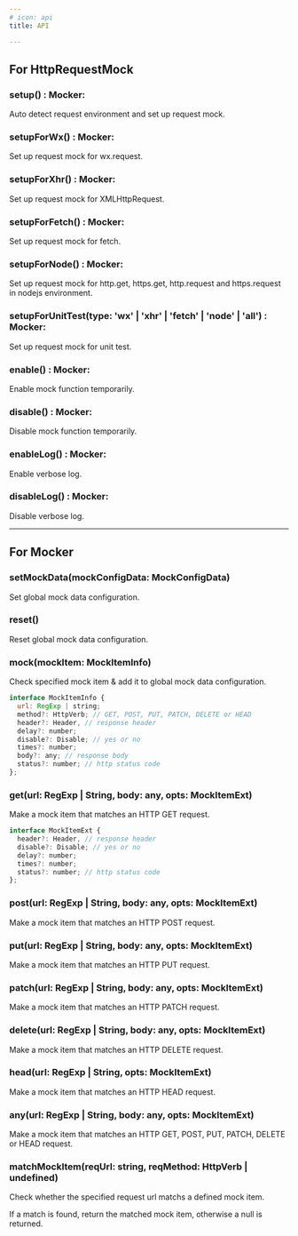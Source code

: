 ```yaml
---
# icon: api
title: API

---
```


## For HttpRequestMock


### setup() : Mocker:

Auto detect request environment and set up request mock.

### setupForWx() : Mocker:

Set up request mock for wx.request.

### setupForXhr() : Mocker:

Set up request mock for XMLHttpRequest.

### setupForFetch() : Mocker:

Set up request mock for fetch.

### setupForNode() : Mocker:

Set up request mock for http.get, https.get, http.request and https.request in nodejs environment.

### setupForUnitTest(type: 'wx' | 'xhr' | 'fetch' | 'node' | 'all') : Mocker:

Set up request mock for unit test.

### enable() : Mocker:

Enable mock function temporarily.

### disable() : Mocker:

Disable mock function temporarily.

### enableLog() : Mocker:

Enable verbose log.

### disableLog() : Mocker:

Disable verbose log.

---
## For Mocker

### setMockData(mockConfigData: MockConfigData)

Set global mock data configuration.

### reset()

Reset global mock data configuration.

### mock(mockItem: MockItemInfo)

Check specified mock item & add it to global mock data configuration.

```javascript
interface MockItemInfo {
  url: RegExp | string;
  method?: HttpVerb; // GET, POST, PUT, PATCH, DELETE or HEAD
  header?: Header, // response header
  delay?: number;
  disable?: Disable; // yes or no
  times?: number;
  body?: any; // response body
  status?: number; // http status code
};
```

### get(url: RegExp | String, body: any, opts: MockItemExt)

Make a mock item that matches an HTTP GET request.

```javascript
interface MockItemExt {
  header?: Header, // response header
  disable?: Disable; // yes or no
  delay?: number;
  times?: number;
  status?: number; // http status code
};
```



### post(url: RegExp | String, body: any, opts: MockItemExt)

Make a mock item that matches an HTTP POST request.

### put(url: RegExp | String, body: any, opts: MockItemExt)

Make a mock item that matches an HTTP PUT request.

### patch(url: RegExp | String, body: any, opts: MockItemExt)

Make a mock item that matches an HTTP PATCH request.

### delete(url: RegExp | String, body: any, opts: MockItemExt)

Make a mock item that matches an HTTP DELETE request.

### head(url: RegExp | String, opts: MockItemExt)

Make a mock item that matches an HTTP HEAD request.

### any(url: RegExp | String, body: any, opts: MockItemExt)

Make a mock item that matches an HTTP GET, POST, PUT, PATCH, DELETE or HEAD  request.

### matchMockItem(reqUrl: string, reqMethod: HttpVerb | undefined)

Check whether the specified request url matchs a defined mock item.

If a match is found, return the matched mock item, otherwise a null is returned.
